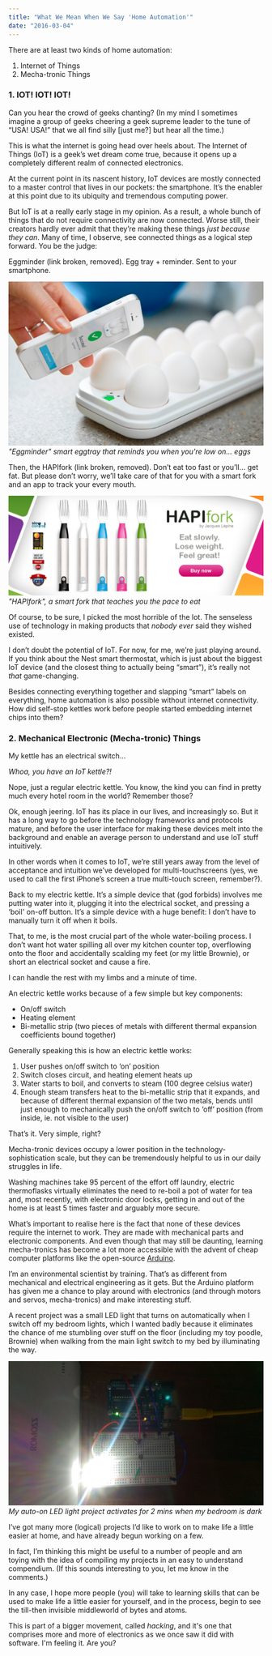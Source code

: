 ```yaml
---
title: "What We Mean When We Say 'Home Automation'"
date: "2016-03-04"
---
```


There are at least two kinds of home automation:

1. Internet of Things
2. Mecha-tronic Things

### 1\. IOT! IOT! IOT!

Can you hear the crowd of geeks chanting? (In my mind I sometimes imagine a group of geeks cheering a geek supreme leader to the tune of “USA! USA!” that we all find silly \[just me?\] but hear all the time.)

This is what the internet is going head over heels about. The Internet of Things (IoT) is a geek’s wet dream come true, because it opens up a completely different realm of connected electronics.

At the current point in its nascent history, IoT devices are mostly connected to a master control that lives in our pockets: the smartphone. It’s the enabler at this point due to its ubiquity and tremendous computing power.

But IoT is at a really early stage in my opinion. As a result, a whole bunch of things that do not require connectivity are now connected. Worse still, their creators hardly ever admit that they’re making these things _just because they can_. Many of time, I observe, see connected things as a logical step forward. You be the judge:

Eggminder (link broken, removed). Egg tray + reminder. Sent to your smartphone.

![eggminder](images/eggminderstupidiot.jpg) 
_"Eggminder" smart eggtray that reminds you when you're low on... eggs_

Then, the HAPIfork (link broken, removed). Don’t eat too fast or you’ll… get fat. But please don’t worry, we’ll take care of that for you with a smart fork and an app to track your every mouth.

![HAPIfork](images/1_hapiforkstupidiot-1024x400.png) 
_"HAPIfork", a smart fork that teaches you the pace to eat_

Of course, to be sure, I picked the most horrible of the lot. The senseless use of technology in making products that _nobody_ _ever_ said they wished existed.

I don’t doubt the potential of IoT. For now, for me, we’re just playing around. If you think about the Nest smart thermostat, which is just about the biggest IoT device (and the closest thing to actually being “smart”), it’s really not _that_ game-changing.

Besides connecting everything together and slapping “smart” labels on everything, home automation is also possible without internet connectivity. How did self-stop kettles work before people started embedding internet chips into them?

### 2. Mechanical Electronic (Mecha-tronic) Things

My kettle has an electrical switch…

_Whoa, you have an IoT kettle?!_

Nope, just a regular electric kettle. You know, the kind you can find in pretty much every hotel room in the world? Remember those?

Ok, enough jeering. IoT has its place in our lives, and increasingly so. But it has a long way to go before the technology frameworks and protocols mature, and before the user interface for making these devices melt into the background and enable an average person to understand and use IoT stuff intuitively.

In other words when it comes to IoT, we’re still years away from the level of acceptance and intuition we’ve developed for multi-touchscreens (yes, we used to call the first iPhone’s screen a true multi-touch screen, remember?).

Back to my electric kettle. It’s a simple device that (god forbids) involves me putting water into it, plugging it into the electrical socket, and pressing a ‘boil' on-off button. It’s a simple device with a huge benefit: I don’t have to manually turn it off when it boils.

That, to me, is the most crucial part of the whole water-boiling process. I don’t want hot water spilling all over my kitchen counter top, overflowing onto the floor and accidentally scalding my feet (or my little Brownie), or short an electrical socket and cause a fire.

I can handle the rest with my limbs and a minute of time.

An electric kettle works because of a few simple but key components:

- On/off switch
- Heating element
- Bi-metallic strip (two pieces of metals with different thermal expansion coefficients bound together)

Generally speaking this is how an electric kettle works:

1. User pushes on/off switch to ‘on’ position
2. Switch closes circuit, and heating element heats up
3. Water starts to boil, and converts to steam (100 degree celsius water)
4. Enough steam transfers heat to the bi-metallic strip that it expands, and because of different thermal expansion of the two metals, bends until just enough to mechanically push the on/off switch to ‘off’ position (from inside, ie. not visible to the user)

That’s it. Very simple, right?

Mecha-tronic devices occupy a lower position in the technology-sophistication scale, but they can be tremendously helpful to us in our daily struggles in life.

Washing machines take 95 percent of the effort off laundry, electric thermoflasks virtually eliminates the need to re-boil a pot of water for tea and, most recently, with electronic door locks, getting in and out of the home is at least 5 times faster and arguably more secure.

What’s important to realise here is the fact that none of these devices require the internet to work. They are made with mechanical parts and electronic components. And even though that may still be daunting, learning mecha-tronics has become a lot more accessible with the advent of cheap computer platforms like the open-source [Arduino](http://arduino.cc).

I’m an environmental scientist by training. That’s as different from mechanical and electrical engineering as it gets. But the Arduino platform has given me a chance to play around with electronics (and through motors and servos, mecha-tronics) and make interesting stuff.

A recent project was a small LED light that turns on automatically when I switch off my bedroom lights, which I wanted badly because it eliminates the chance of me stumbling over stuff on the floor (including my toy poodle, Brownie) when walking from the main light switch to my bed by illuminating the way.

![nick arduino light project](images/arduinolowlightproject-1024x579.jpg) 
_My auto-on LED light project activates for 2 mins when my bedroom is dark_

I’ve got many more (logical) projects I’d like to work on to make life a little easier at home, and have already begun working on a few.

In fact, I’m thinking this might be useful to a number of people and am toying with the idea of compiling my projects in an easy to understand compendium. (If this sounds interesting to you, let me know in the comments.)

In any case, I hope more people (you) will take to learning skills that can be used to make life a little easier for yourself, and in the process, begin to see the till-then invisible middleworld of bytes and atoms.

This is part of a bigger movement, called _hacking_, and it's one that comprises more and more of electronics as we once saw it did with software. I'm feeling it. Are you?
